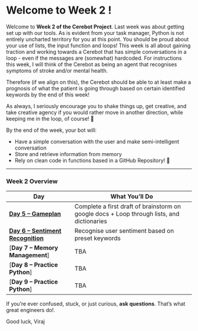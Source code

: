 # Welcome to Week 2 !

Welcome to **Week 2 of the Cerebot Project**. Last week was about getting set up with our tools. As is evident from your task manager, Python is not entirely uncharted territory for you at this point. You should be proud about your use of lists, the input function and loops! This week is all about gaining traction and working towards a Cerebot that has simple conversations in a loop - even if the messages are (somewhat) hardcoded. For instructions this week, I will think of the Cerebot as being an agent that recognises symptoms of stroke and/or mental health. 

Therefore (if we align on this), the Cerebot should be able to at least make a prognosis of what the patient is going through based on certain identified keywords by the end of this week!

As always, I seriously encourage you to shake things up, get creative, and take creative agency if you would rather move in another direction, while keeping me in the loop, of course! 🤩

By the end of the week, your bot will:

* Have a simple conversation with the user and make semi-intelligent conversation
* Store and retrieve information from memory
* Rely on clean code in functions based in a GitHub Repository! 🚀

---

### Week 2 Overview

| Day                                                        | What You’ll Do                                                               |
| ---------------------------------------------------------- | ---------------------------------------------------------------------------- |
| [**Day 5 – Gameplan**](./Day5.md)                          | Complete a first draft of brainstorm on google docs + Loop through lists, and dictionaries |
| [**Day 6 – Sentiment Recognition**](./Day6.md)             | Recognise user sentiment based on preset keywords |
| [**Day 7 – Memory Management**]                 | TBA     |
| [**Day 8 – Practice Python**]                 | TBA     |
| [**Day 9 – Practice Python**]                 | TBA     |

If you’re ever confused, stuck, or just curious, **ask questions**. That’s what great engineers do!.

Good luck,
Viraj
